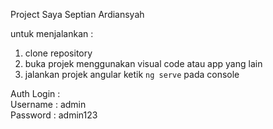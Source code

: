 Project Saya 
Septian Ardiansyah 

untuk menjalankan : 
1. clone repository
2. buka projek menggunakan visual code atau app yang lain 
3. jalankan projek angular ketik `ng serve` pada console

Auth Login : \
Username : admin \
Password : admin123 